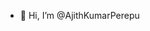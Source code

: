 - 👋 Hi, I’m @AjithKumarPerepu

<!---
AjithKumarPerepu/AjithKumarPerepu is a ✨ special ✨ repository because its `README.md` (this file) appears on your GitHub profile.
You can click the Preview link to take a look at your changes.
--->
